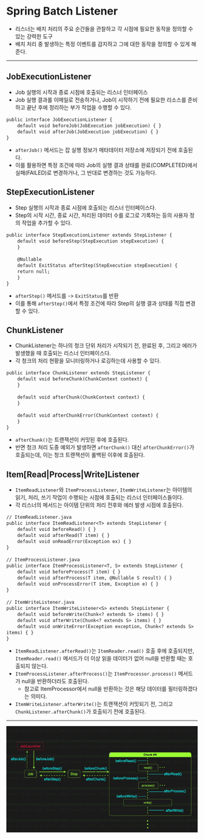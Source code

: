 # Spring Batch Listener
- 리스너는 배치 처리의 주요 순간들을 관찰하고 각 시점에 필요한 동작을 정의할 수 있는 강력한 도구
- 배치 처리 중 발생하는 특정 이벤트를 감지하고 그에 대한 동작을 정의할 수 있게 해준다.
---
## JobExecutionListener
- Job 실행의 시작과 종료 시점에 호출되는 리스너 인터페이스
- Job 실행 결과를 이메일로 전송하거나, Job이 시작하기 전에 필요한 리소스를 준비하고 끝난 후에 정리하는 부가 작업을 수행할 수 있다.
```
public interface JobExecutionListener {
    default void beforeJob(JobExecution jobExecution) { }
    default void afterJob(JobExecution jobExecution) { }
}
```
- `afterJob()` 메서드는 잡 실행 정보가 메타데이터 저장소에 저장되기 전에 호출된다. 
- 이를 활용하면 특정 조건에 따라 Job의 실행 결과 상태를 완료(COMPLETED)에서 실패(FAILED)로 변경하거나, 그 반대로 변경하는 것도 가능하다.

## StepExecutionListener
- Step 실행의 시작과 종료 시점에 호출되는 리스너 인터페이스다. 
- Step의 시작 시간, 종료 시간, 처리된 데이터 수를 로그로 기록하는 등의 사용자 정의 작업을 추가할 수 있다.
```
public interface StepExecutionListener extends StepListener {
    default void beforeStep(StepExecution stepExecution) {
    }

    @Nullable
    default ExitStatus afterStep(StepExecution stepExecution) {
	return null;
    }
}
```
- `afterStep()` 메서드를 -> `ExitStatus`를 반환
- 이를 통해 `afterStep()`에서 특정 조건에 따라 Step의 실행 결과 상태를 직접 변경할 수 있다.

## ChunkListener
- ChunkListener는 하나의 청크 단위 처리가 시작되기 전, 완료된 후, 그리고 에러가 발생했을 때 호출되는 리스너 인터페이스다. 
- 각 청크의 처리 현황을 모니터링하거나 로깅하는데 사용할 수 있다.
```
public interface ChunkListener extends StepListener {
    default void beforeChunk(ChunkContext context) {
    }

    default void afterChunk(ChunkContext context) {
    }
	
    default void afterChunkError(ChunkContext context) {
    }
}
```
- `afterChunk()`는 트랜잭션이 커밋된 후에 호출된다. 
- 반면 청크 처리 도중 예외가 발생하면 `afterChunk()` 대신 `afterChunkError()`가 호출되는데, 이는 청크 트랜잭션이 롤백된 이후에 호출된다.

## Item[Read|Process|Write]Listener
- `ItemReadListener`와 `ItemProcessListener`, `ItemWriteListener`는 아이템의 읽기, 처리, 쓰기 작업이 수행되는 시점에 호출되는 리스너 인터페이스들이다.
- 각 리스너의 메서드는 아이템 단위의 처리 전후와 에러 발생 시점에 호출된다.
```
// ItemReadListener.java
public interface ItemReadListener<T> extends StepListener {
    default void beforeRead() { }
    default void afterRead(T item) { }
    default void onReadError(Exception ex) { }
}

// ItemProcessListener.java
public interface ItemProcessListener<T, S> extends StepListener {
    default void beforeProcess(T item) { }
    default void afterProcess(T item, @Nullable S result) { }
    default void onProcessError(T item, Exception e) { }
}

// ItemWriteListener.java
public interface ItemWriteListener<S> extends StepListener {
    default void beforeWrite(Chunk<? extends S> items) { }
    default void afterWrite(Chunk<? extends S> items) { }
    default void onWriteError(Exception exception, Chunk<? extends S> items) { }
}
```
- `ItemReadListener.afterRead()`는 `ItemReader.read()` 호출 후에 호출되지만, `ItemReader.read()` 메서드가 더 이상 읽을 데이터가 없어 null을 반환할 때는 호출되지 않는다.
- `ItemProcessListener.afterProcess()`는 `ItemProcessor.process()` 메서드가 null을 반환하더라도 호출된다. 
  - 참고로 ItemProcessor에서 null을 반환하는 것은 해당 데이터를 필터링하겠다는 의미다.
- `ItemWriteListener.afterWrite()`는 트랜잭션이 커밋되기 전, 그리고 `ChunkListener.afterChunk()`가 호출되기 전에 호출된다.
---
![img.png](img.png)